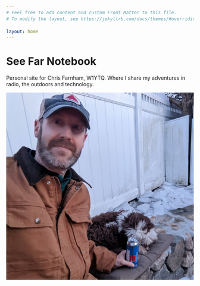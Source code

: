 ```yaml
---
# Feel free to add content and custom Front Matter to this file.
# To modify the layout, see https://jekyllrb.com/docs/themes/#overriding-theme-defaults

layout: home
---
```

# See Far Notebook

Personal site for Chris Farnham, W1YTQ. Where I share my adventures in radio, the outdoors
and technology.

![Blog author outside in the winter near a firepit with his dog Daisy](chris_daisy.jpg "Enjoying the fire pit with Daisy")

